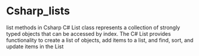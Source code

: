 # Csharp_lists
list methods in Csharp
C# List class represents a collection of strongly typed objects that can be accessed by index. 
 The C# List provides functionality to create a list of objects, add items to a list, and find, sort, and update items in the List
